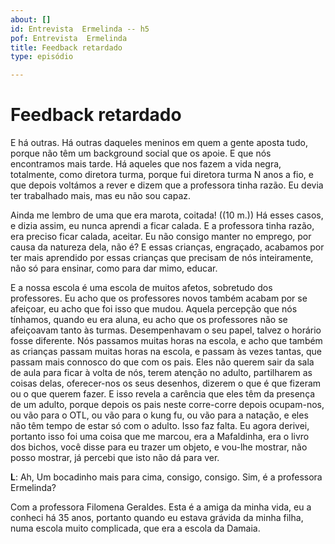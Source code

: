 ```yaml
---
about: []
id: Entrevista  Ermelinda -- h5
pof: Entrevista  Ermelinda
title: Feedback retardado
type: episódio

---
```

# Feedback retardado


E há outras. Há outras daqueles meninos em quem a gente aposta tudo,
porque não têm um background social que os apoie. E que nós encontramos mais tarde.
Há aqueles que nos fazem a vida negra, totalmente,
como diretora turma, porque fui diretora turma N anos a fio,
e que depois voltámos a rever e dizem que a professora tinha razão.
Eu devia ter trabalhado mais, mas eu não sou capaz.

Ainda me lembro de uma que era marota, coitada!
((10 m.))
Há esses casos, e dizia assim, eu nunca aprendi a ficar calada.  E a
professora tinha razão, era preciso ficar calada, aceitar. Eu não
consigo manter no emprego, por causa da natureza dela, não é? E essas
crianças, engraçado, acabamos por ter mais aprendido por essas crianças
que precisam de nós inteiramente, não só para ensinar, como para dar
mimo, educar.

E a nossa escola é uma escola de muitos afetos, sobretudo
dos professores.  Eu acho que os professores novos também acabam por
se afeiçoar, eu acho que foi isso que mudou.  Aquela percepção que
nós tínhamos, quando eu era aluna, eu acho que os professores não se
afeiçoavam tanto às turmas. Desempenhavam o seu papel, talvez o horário
fosse diferente. Nós passamos muitas horas na escola, e acho que também
as crianças passam muitas horas na escola, e passam às vezes tantas,
que passam mais connosco do que com os pais. Eles não querem sair da
sala de aula para ficar à volta de nós, terem atenção no adulto,
partilharem as coisas delas, oferecer-nos os seus desenhos, dizerem o que
é que fizeram ou o que querem fazer. E isso revela a carência que eles
têm da presença de um adulto, porque depois os pais neste corre-corre
depois ocupam-nos, ou vão para o OTL, ou vão para o kung fu, ou vão
para a natação, e eles não têm tempo de estar só com o adulto.
Isso faz falta. Eu agora derivei, portanto isso foi uma coisa que me
marcou, era a Mafaldinha, era o livro dos bichos, você disse para eu
trazer um objeto, e vou-lhe mostrar, não posso mostrar, já percebi
que isto não dá para ver.

**L**: Ah, Um bocadinho mais para cima, consigo, consigo. Sim,
é a professora Ermelinda?

Com a professora Filomena Geraldes. Esta é a amiga da minha vida,
eu a conheci há 35 anos, portanto quando eu estava grávida da minha filha, numa escola muito
complicada, que era a escola da Damaia.
